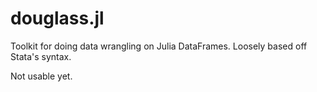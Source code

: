 # douglass.jl

Toolkit for doing data wrangling on Julia DataFrames. Loosely based off Stata's syntax.

Not usable yet.